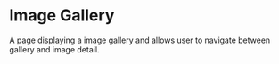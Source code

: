 ﻿# Image Gallery

A page displaying a image gallery and allows user to navigate between gallery and image detail.
